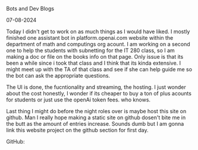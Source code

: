 Bots and Dev Blogs

07-08-2024

Today I didn't get to work on as much things as I would have liked. I mostly finished one assistant bot in platform.openai.com website within the department of math and computings org acount. I am working on a second one to help the students with subnetting for the IT 280 class, so I am making a doc or file on the books info on that page. Only issue is that its been a while since i took that class and I think that its kinda extensive. I might meet up with the TA of that class and see if she can help guide me so the bot can ask the appropriate questions. 

The UI is done, the fucntionality and streaming, the hosting. I just wonder about the cost honestly, I wonder if its cheaper to buy a ton of plus acounts for students or just use the openAi token fees. who knows.

Last thing I might do before the night roles over is maybe host this site on github. Man I really hope making a static site on github dosen't bite me in the butt as the amount of entries increase. Sounds dumb but I am gonna link this website project on the github section for first day.

GitHub: 
